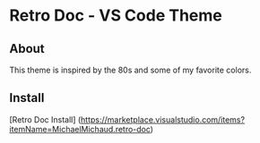 # Retro Doc - VS Code Theme

## About

This theme is inspired by the 80s and some of my favorite colors.

## Install

[Retro Doc Install] (https://marketplace.visualstudio.com/items?itemName=MichaelMichaud.retro-doc)
